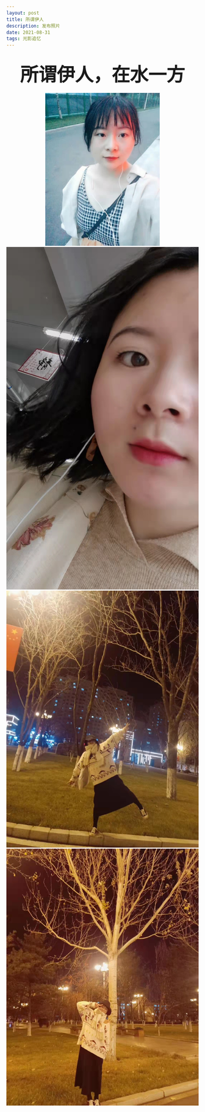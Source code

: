 ```yaml
---
layout: post
title: 所谓伊人
description: 发布照片
date: 2021-08-31
tags: 光影追忆 
---
```


## <center><font face="黑体" size=16>所谓伊人，在水一方</font><center>

<div align=center>
<img src="\images\posts\001.jpg", width="300" height="400"/>
</div>

  

<div align=center>
<img src="\images\posts\002.jpg" />
</div>

  

<div align=center>
<img src="\images\posts\003.jpg" />
</div>

   

<div align=center>
<img src="\images\posts\004.jpg" />
</div>

